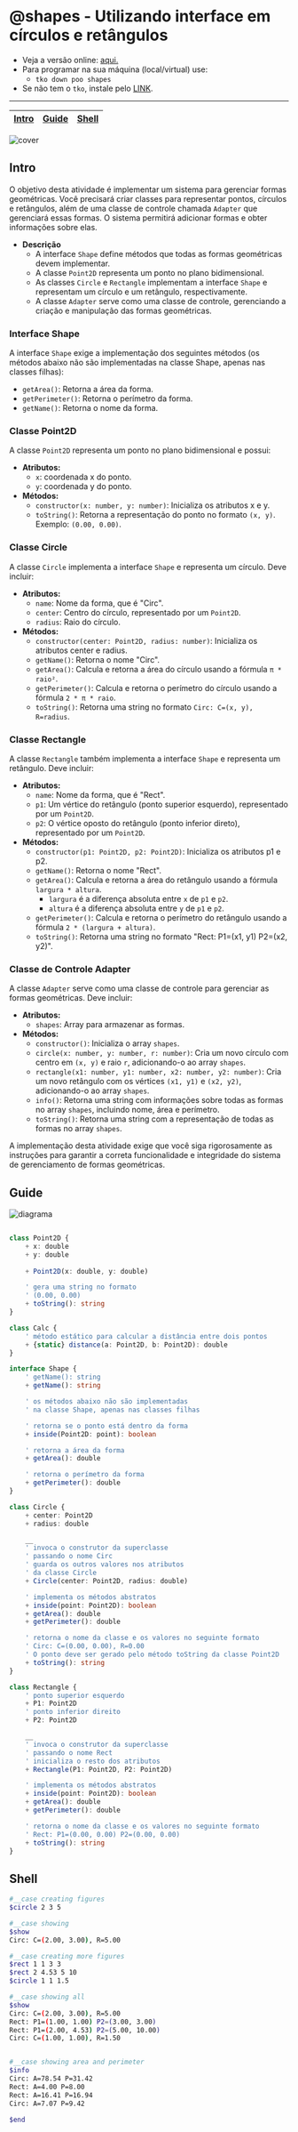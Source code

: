 # @shapes - Utilizando interface em círculos e retângulos

- Veja a versão online: [aqui.](https://github.com/qxcodepoo/arcade/blob/master/base/shapes/Readme.md)
- Para programar na sua máquina (local/virtual) use:
  - `tko down poo shapes`
- Se não tem o `tko`, instale pelo [LINK](https://github.com/senapk/tko#tko).

---

<!-- toch -->
[Intro](#intro) | [Guide](#guide) | [Shell](#shell)
-- | -- | --
<!-- toch -->

![cover](https://raw.githubusercontent.com/qxcodepoo/arcade/master/base/shapes/cover.jpg)

## Intro

O objetivo desta atividade é implementar um sistema para gerenciar formas geométricas. Você precisará criar classes para representar pontos, círculos e retângulos, além de uma classe de controle chamada `Adapter` que gerenciará essas formas. O sistema permitirá adicionar formas e obter informações sobre elas.

- **Descrição**
  - A interface `Shape` define métodos que todas as formas geométricas devem implementar.
  - A classe `Point2D` representa um ponto no plano bidimensional.
  - As classes `Circle` e `Rectangle` implementam a interface `Shape` e representam um círculo e um retângulo, respectivamente.
  - A classe `Adapter` serve como uma classe de controle, gerenciando a criação e manipulação das formas geométricas.

### Interface Shape

A interface `Shape` exige a implementação dos seguintes métodos (os métodos abaixo não são implementadas na classe Shape, apenas nas classes filhas):

- `getArea()`: Retorna a área da forma.
- `getPerimeter()`: Retorna o perímetro da forma.
- `getName()`: Retorna o nome da forma.

### Classe Point2D

A classe `Point2D` representa um ponto no plano bidimensional e possui:

- **Atributos:**
  - `x`: coordenada x do ponto.
  - `y`: coordenada y do ponto.
- **Métodos:**
  - `constructor(x: number, y: number)`: Inicializa os atributos x e y.
  - `toString()`: Retorna a representação do ponto no formato `(x, y)`. Exemplo: `(0.00, 0.00)`.

### Classe Circle

A classe `Circle` implementa a interface `Shape` e representa um círculo. Deve incluir:

- **Atributos:**
  - `name`: Nome da forma, que é "Circ".
  - `center`: Centro do círculo, representado por um `Point2D`.
  - `radius`: Raio do círculo.
- **Métodos:**
  - `constructor(center: Point2D, radius: number)`: Inicializa os atributos center e radius.
  - `getName()`: Retorna o nome "Circ".
  - `getArea()`: Calcula e retorna a área do círculo usando a fórmula `π * raio²`.
  - `getPerimeter()`: Calcula e retorna o perímetro do círculo usando a fórmula `2 * π * raio`.
  - `toString()`: Retorna uma string no formato `Circ: C=(x, y), R=radius`.

### Classe Rectangle

A classe `Rectangle` também implementa a interface `Shape` e representa um retângulo. Deve incluir:

- **Atributos:**
  - `name`: Nome da forma, que é "Rect".
  - `p1`: Um vértice do retângulo (ponto superior esquerdo), representado por um `Point2D`.
  - `p2`: O vértice oposto do retângulo (ponto inferior direto), representado por um `Point2D`.
- **Métodos:**
  - `constructor(p1: Point2D, p2: Point2D)`: Inicializa os atributos p1 e p2.
  - `getName()`: Retorna o nome "Rect".
  - `getArea()`: Calcula e retorna a área do retângulo usando a fórmula `largura * altura`.
    - `largura` é a diferença absoluta entre `x` de `p1` e `p2`.
    - `altura` é a diferença absoluta entre `y` de `p1` e `p2`.
  - `getPerimeter()`: Calcula e retorna o perímetro do retângulo usando a fórmula `2 * (largura + altura)`.
  - `toString()`: Retorna uma string no formato "Rect: P1=(x1, y1) P2=(x2, y2)".

### Classe de Controle Adapter

A classe `Adapter` serve como uma classe de controle para gerenciar as formas geométricas. Deve incluir:

- **Atributos:**
  - `shapes`: Array para armazenar as formas.
- **Métodos:**
  - `constructor()`: Inicializa o array `shapes`.
  - `circle(x: number, y: number, r: number)`: Cria um novo círculo com centro em `(x, y)` e raio `r`, adicionando-o ao array `shapes`.
  - `rectangle(x1: number, y1: number, x2: number, y2: number)`: Cria um novo retângulo com os vértices `(x1, y1)` e `(x2, y2)`, adicionando-o ao array `shapes`.
  - `info()`: Retorna uma string com informações sobre todas as formas no array `shapes`, incluindo nome, área e perímetro.
  - `toString()`: Retorna uma string com a representação de todas as formas no array `shapes`.

A implementação desta atividade exige que você siga rigorosamente as instruções para garantir a correta funcionalidade e integridade do sistema de gerenciamento de formas geométricas.

## Guide

![diagrama](https://raw.githubusercontent.com/qxcodepoo/arcade/master/base/shapes/diagrama.png)

<!-- load diagrama.puml fenced=ts:filter -->

```ts

class Point2D {
    + x: double
    + y: double
    
    + Point2D(x: double, y: double)

    ' gera uma string no formato
    ' (0.00, 0.00)
    + toString(): string
}

class Calc {
    ' método estático para calcular a distância entre dois pontos
    + {static} distance(a: Point2D, b: Point2D): double
}

interface Shape {
    ' getName(): string
    + getName(): string

    ' os métodos abaixo não são implementadas
    ' na classe Shape, apenas nas classes filhas

    ' retorna se o ponto está dentro da forma
    + inside(Point2D: point): boolean

    ' retorna a área da forma
    + getArea(): double

    ' retorna o perímetro da forma
    + getPerimeter(): double
}

class Circle {
    + center: Point2D
    + radius: double

    __
    ' invoca o construtor da superclasse
    ' passando o nome Circ
    ' guarda os outros valores nos atributos
    ' da classe Circle
    + Circle(center: Point2D, radius: double)

    ' implementa os métodos abstratos
    + inside(point: Point2D): boolean
    + getArea(): double
    + getPerimeter(): double

    ' retorna o nome da classe e os valores no seguinte formato
    ' Circ: C=(0.00, 0.00), R=0.00
    ' O ponto deve ser gerado pelo método toString da classe Point2D
    + toString(): string
}

class Rectangle {
    ' ponto superior esquerdo
    + P1: Point2D
    ' ponto inferior direito
    + P2: Point2D

    __
    ' invoca o construtor da superclasse
    ' passando o nome Rect
    ' inicializa o resto dos atributos
    + Rectangle(P1: Point2D, P2: Point2D)

    ' implementa os métodos abstratos
    + inside(point: Point2D): boolean
    + getArea(): double
    + getPerimeter(): double

    ' retorna o nome da classe e os valores no seguinte formato
    ' Rect: P1=(0.00, 0.00) P2=(0.00, 0.00)
    + toString(): string
}

```

<!-- load -->

## Shell

```sh
#__case creating figures
$circle 2 3 5

#__case showing
$show
Circ: C=(2.00, 3.00), R=5.00

#__case creating more figures
$rect 1 1 3 3
$rect 2 4.53 5 10
$circle 1 1 1.5

#__case showing all
$show
Circ: C=(2.00, 3.00), R=5.00
Rect: P1=(1.00, 1.00) P2=(3.00, 3.00)
Rect: P1=(2.00, 4.53) P2=(5.00, 10.00)
Circ: C=(1.00, 1.00), R=1.50


#__case showing area and perimeter
$info
Circ: A=78.54 P=31.42
Rect: A=4.00 P=8.00
Rect: A=16.41 P=16.94
Circ: A=7.07 P=9.42

$end
```
